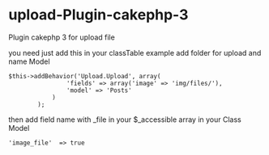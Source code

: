 # upload-Plugin-cakephp-3
Plugin cakephp 3 for upload file 

you need just add this in your classTable 
example
add folder for upload and name Model

```
$this->addBehavior('Upload.Upload', array(
                'fields' => array('image' => 'img/files/'),
                'model' => 'Posts'
            )
        );
````

then add field name with _file in your $_accessible array in your Class Model 

````
'image_file'  => true
````

